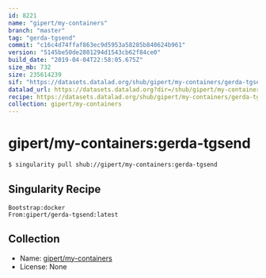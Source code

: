 ```yaml
---
id: 8221
name: "gipert/my-containers"
branch: "master"
tag: "gerda-tgsend"
commit: "c16c4d74ffaf863ec9d5953a58285b840624b961"
version: "5145be50de2801294d1543cb62f84ce0"
build_date: "2019-04-04T22:58:05.675Z"
size_mb: 732
size: 235614239
sif: "https://datasets.datalad.org/shub/gipert/my-containers/gerda-tgsend/2019-04-04-c16c4d74-5145be50/5145be50de2801294d1543cb62f84ce0.simg"
datalad_url: https://datasets.datalad.org?dir=/shub/gipert/my-containers/gerda-tgsend/2019-04-04-c16c4d74-5145be50/
recipe: https://datasets.datalad.org/shub/gipert/my-containers/gerda-tgsend/2019-04-04-c16c4d74-5145be50/Singularity
collection: gipert/my-containers
---
```


# gipert/my-containers:gerda-tgsend

```bash
$ singularity pull shub://gipert/my-containers:gerda-tgsend
```

## Singularity Recipe

```singularity
Bootstrap:docker
From:gipert/gerda-tgsend:latest
```

## Collection

 - Name: [gipert/my-containers](https://github.com/gipert/my-containers)
 - License: None

